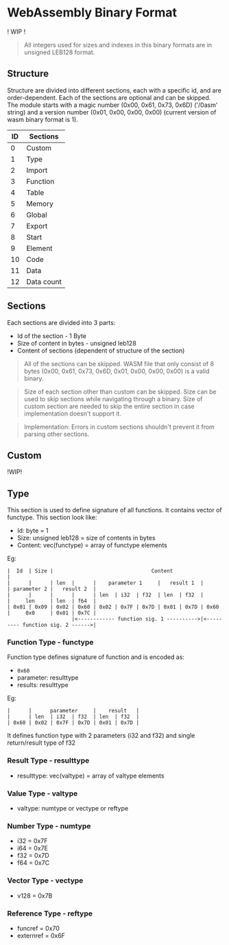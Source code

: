 # WebAssembly Binary Format

! WIP !

> All integers used for sizes and indexes in this binary formats are in unsigned LEB128 format.

## Structure

Structure are divided into different sections, each with a specific id, and are order-dependent. Each of the sections are optional and can be skipped. The module starts with a magic number (0x00, 0x61, 0x73, 0x6D) ('/0asm' string) and a version number (0x01, 0x00, 0x00, 0x00) (current version of wasm binary format is 1).


| ID  | Sections   |
| --- | ---------- |
| 0   | Custom     |
| 1   | Type       |
| 2   | Import     |
| 3   | Function   |
| 4   | Table      |
| 5   | Memory     |
| 6   | Global     |
| 7   | Export     |
| 8   | Start      |
| 9   | Element    |
| 10  | Code       |
| 11  | Data       |
| 12  | Data count |

## Sections

Each sections are divided into 3 parts:

- Id of the section - 1 Byte
- Size of content in bytes - unsigned leb128
- Content of sections (dependent of structure of the section)

> All of the sections can be skipped. WASM file that only consist of 8 bytes (0x00, 0x61, 0x73, 0x6D, 0x01, 0x00, 0x00, 0x00) is a valid binary.

> Size of each section other than custom can be skipped. Size can be used to skip sections while navigating through a binary. Size of custom section are needed to skip the entire section in case implementation doesn't support it.

> Implementation: Errors in custom sections shouldn't prevent it from parsing other sections.

## Custom

!WIP!

## Type

This section is used to define signature of all functions. It contains vector of functype. This section look like:

- Id: byte = 1
- Size: unsigned leb128 = size of contents in bytes
- Content: vec(functype) = array of functype elements

Eg:
```
|  Id  | Size |                                Content                                            |
|      |      | len  |      |    parameter 1     |   result 1  |      | parameter 2 |   result 2  |
|      |      |      |      | len  | i32  | f32  | len  | f32  |      |     len     | len  | f64  |
| 0x01 | 0x09 | 0x02 | 0x60 | 0x02 | 0x7F | 0x7D | 0x01 | 0x7D | 0x60 |     0x0     | 0x01 | 0x7C |
                     |<------------ function sig. 1 ---------->|<--------- function sig. 2 ------>|
```

### Function Type - functype
Function type defines signature of function and is encoded as:

- `0x60`
- parameter: resulttype
- results: resulttype

Eg:
```
|      |      parameter     |    result   |
|      | len  | i32  | f32  | len  | f32  |
| 0x60 | 0x02 | 0x7F | 0x7D | 0x01 | 0x7D |
```
It defines function type with 2 parameters (i32 and f32) and single return/result type of f32

### Result Type - resulttype

- resulttype: vec(valtype) = array of valtype elements

### Value Type - valtype

- valtype: numtype or vectype or reftype

### Number Type - numtype

- i32 = 0x7F
- i64 = 0x7E
- f32 = 0x7D
- f64 = 0x7C

### Vector Type - vectype

- v128 = 0x7B

### Reference Type - reftype

- funcref = 0x70
- externref = 0x6F
